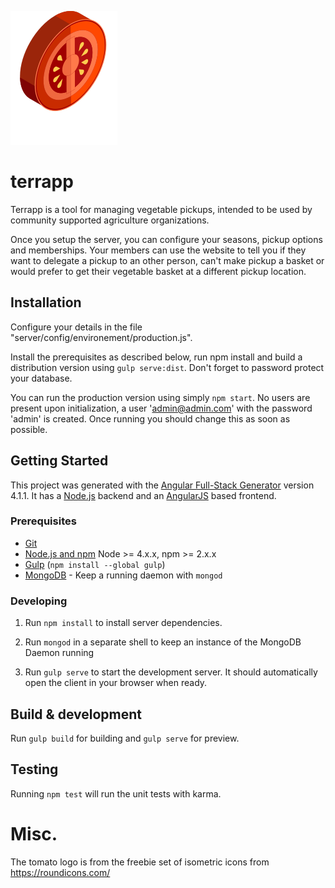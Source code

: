 ![Terrap Tomato Logo](/client/assets/images/logo_small.png)
# terrapp
Terrapp is a tool for managing vegetable pickups, intended to be used by community supported agriculture organizations.

Once you setup the server, you can configure your seasons, pickup options and memberships. Your members can use the website to tell you if they want to delegate a pickup to an other person, can't make pickup a basket or would prefer to get their vegetable basket at a different pickup location.

## Installation
Configure your details in the file "server/config/environement/production.js".

Install the prerequisites as described below, run npm install and build a distribution version using `gulp serve:dist`. Don't forget to password protect your database.

You can run the production version using simply `npm start`. No users are present upon initialization, a user 'admin@admin.com' with the password 'admin' is created. Once running you should change this as soon as possible.

## Getting Started

This project was generated with the [Angular Full-Stack Generator](https://github.com/DaftMonk/generator-angular-fullstack) version 4.1.1. It has a [Node.js](nodejs.org) backend and an [AngularJS](angularjs.org) based frontend.


### Prerequisites

- [Git](https://git-scm.com/)
- [Node.js and npm](nodejs.org) Node >= 4.x.x, npm >= 2.x.x
- [Gulp](http://gulpjs.com/) (`npm install --global gulp`)
- [MongoDB](https://www.mongodb.org/) - Keep a running daemon with `mongod`

### Developing

1. Run `npm install` to install server dependencies.

2. Run `mongod` in a separate shell to keep an instance of the MongoDB Daemon running

3. Run `gulp serve` to start the development server. It should automatically open the client in your browser when ready.

## Build & development

Run `gulp build` for building and `gulp serve` for preview.

## Testing

Running `npm test` will run the unit tests with karma.


# Misc.

The tomato logo is from the freebie set of isometric icons from https://roundicons.com/
